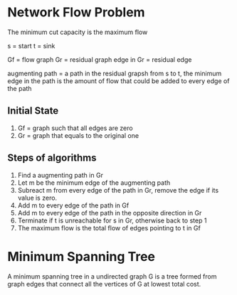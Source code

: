# Network Flow Problem
The minimum cut capacity is the maximum flow

s = start
t = sink

Gf = flow graph
Gr = residual graph
edge in Gr = residual edge

augmenting path = a path in the residual grapsh from s to t, the minimum edge in the path is the amount of flow that could be added to every edge of the path

## Initial State
1. Gf = graph such that all edges are zero
2. Gr = graph that equals to the original one

## Steps of algorithms
1. Find a augmenting path in Gr
2. Let m be the minimum edge of the augmenting path
3. Subreact m from every edge of the path in Gr, remove the edge if its value is zero.
4. Add m to every edge of the path in Gf
5. Add m to every edge of the path in the opposite direction in Gr
6. Terminate if t is unreachable for s in Gr, otherwise back to step 1
7. The maximum flow is the total flow of edges pointing to t in Gf

# Minimum Spanning Tree
A minimum spanning tree in a undirected graph G is a tree formed from graph edges that connect all the vertices of G at lowest total cost.
